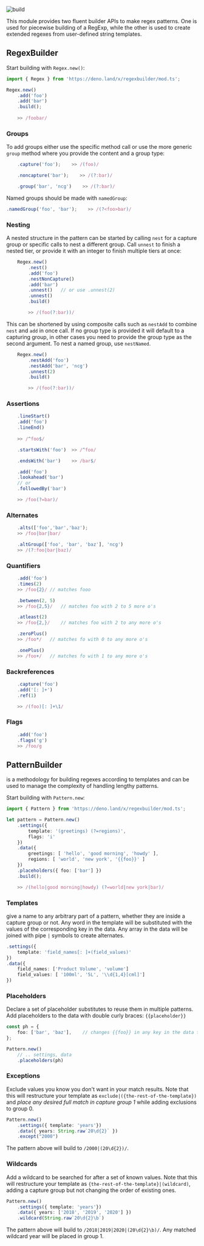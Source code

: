 ![build](https://github.com/GJZwiers/regexbuilder-deno/workflows/Build/badge.svg)

This module provides two fluent builder APIs to make regex patterns. One is used for piecewise building of a RegExp, while the other is used to create extended regexes from user-defined string templates.

## RegexBuilder
Start building with `Regex.new()`:
```typescript
import { Regex } from 'https://deno.land/x/regexbuilder/mod.ts';

Regex.new()
    .add('foo')
    .add('bar')
    .build();       
    
    >> /foobar/
```

### Groups
To add groups either use the specific method call or use the more generic `group` method where you provide the content and a group type:
```typescript
    .capture('foo');    >> /(foo)/
```
```typescript
    .noncapture('bar');    >> /(?:bar)/
```

```typescript
    .group('bar', 'ncg')    >> /(?:bar)/
```

Named groups should be made with `namedGroup`:
```typescript
.namedGroup('foo', 'bar');    >> /(?<foo>bar)/
```

### Nesting
A nested structure in the pattern can be started by calling `nest` for a capture group or specific calls to nest a different group. Call `unnest` to finish a nested tier, or provide it with an integer to finish multiple tiers at once:
```typescript
    Regex.new()
        .nest()
        .add('foo')
        .nestNonCapture()
        .add('bar')
        .unnest()   // or use .unnest(2)
        .unnest()
        .build()

        >> /(foo(?:bar))/
```
This can be shortened by using composite calls such as `nestAdd` to combine `nest` and `add` in once call. If no group type is provided it will default to a capturing group, in other cases you need to provide the group type as the second argument. To nest a named group, use `nestNamed`.
```typescript
    Regex.new()
        .nestAdd('foo')
        .nestAdd('bar', 'ncg')
        .unnest(2)
        .build()

        >> /(foo(?:bar))/
```

### Assertions
```typescript
    .lineStart()
    .add('foo')
    .lineEnd()  
    
    >> /^foo$/
```
```typescript
    .startsWith('foo')  >> /^foo/
```
```typescript
    .endsWith('bar')    >> /bar$/
```

```typescript
    .add('foo')
    .lookahead('bar')
    // or
    .followedBy('bar')

    >> /foo(?=bar)/
```

### Alternates
```typescript
    .alts(['foo','bar','baz');
    >> /foo|bar|bar/

    .altGroup(['foo', 'bar', 'baz'], 'ncg')
    >> /(?:foo|bar|baz)/
```

### Quantifiers
```typescript
    .add('foo')
    .times(2)
    >> /foo{2}/ // matches fooo

    .between(2, 5)
    >> /foo{2,5}/   // matches foo with 2 to 5 more o's

    .atleast(2)
    >> /foo{2,}/    // matches foo with 2 to any more o's

    .zeroPlus()
    >> /foo*/   // matches fo with 0 to any more o's

    .onePlus()
    >> /foo+/   // matches fo with 1 to any more o's
```

### Backreferences
```typescript
    .capture('foo')
    .add('[: ]+')
    .ref(1)

    >> /(foo)[: ]+\1/
```

### Flags
```typescript
    .add('foo')
    .flags('g')
    >> /foo/g
```

## PatternBuilder
is a methodology for building regexes according to templates and can be used to manage the complexity of handling lengthy patterns.

Start building with `Pattern.new`:
```typescript
import { Pattern } from 'https://deno.land/x/regexbuilder/mod.ts';

let pattern = Pattern.new()
    .settings({
        template: '(greetings) (?=regions)',
        flags: 'i'
    })
    .data({
        greetings: [ 'hello', 'good morning', 'howdy' ],
        regions: [ 'world', 'new york', '{{foo}}' ]
    })
    .placeholders({ foo: ['bar'] })
    .build();

    >> /(hello|good morning|howdy) (?=world|new york|bar)/
```

### Templates
give a name to any arbitrary part of a pattern, whether they are inside a capture group or not. Any word in the template will be substituted with the values of the corresponding key in the data. Any array in the data will be joined with pipe `|` symbols to create alternates.
```typescript
.settings({
    template: 'field_names[: ]+(field_values)'
})
.data({
    field_names: ['Product Volume', 'volume']
    field_values: [ '100ml', '5L', '\\d{1,4}[cml]']
})
```

### Placeholders
Declare a set of placeholder substitutes to reuse them in multiple patterns. Add placeholders to the data with double curly braces: `{{placeholder}}`
```typescript
const ph = {
    foo: ['bar', 'baz'],    // changes {{foo}} in any key in the data to bar|baz
};

Pattern.new()
    // .. settings, data
    .placeholders(ph)
```

### Exceptions
Exclude values you know you don't want in your match results. Note that this will restructure your template as `exclude|({the-rest-of-the-template})` and _place any desired full match in capture group 1_ while adding exclusions to group 0.
```typescript
Pattern.new()
    .settings({ template: 'years'})
    .data({ years: String.raw`20\d{2}` })
    .except("2000")
```
The pattern above will build to `/2000|(20\d{2})/`.

### Wildcards
Add a wildcard to be searched for after a set of known values. Note that this will restructure your template as `{the-rest-of-the-template}|(wildcard)`, adding a capture group but not changing the order of existing ones.
```typescript
Pattern.new()
    .settings({ template: 'years'})
    .data({ years: ['2018', '2019', '2020'] })
    .wildcard(String.raw`20\d{2}\b`)
```
The pattern above will build to `/2018|2019|2020|(20\d{2}\b)/`. Any matched wildcard year will be placed in group 1.
